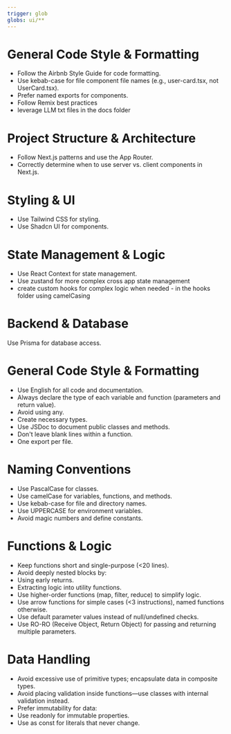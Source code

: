 ```yaml
---
trigger: glob
globs: ui/**
---
```


# General Code Style & Formatting
- Follow the Airbnb Style Guide for code formatting.
- Use  kebab-case for file  component file names (e.g., user-card.tsx, not UserCard.tsx).
- Prefer named exports for components.
- Follow Remix best practices
- leverage LLM txt files in the docs folder

# Project Structure & Architecture
- Follow Next.js patterns and use the App Router.
- Correctly determine when to use server vs. client components in Next.js.

# Styling & UI
- Use Tailwind CSS for styling.
- Use Shadcn UI for components.



# State Management & Logic
- Use React Context for state management.
- Use zustand for more complex cross app state management
- create custom hooks for complex logic when needed - in the hooks folder using camelCasing

# Backend & Database
Use Prisma for database access.

# General Code Style & Formatting
- Use English for all code and documentation.
- Always declare the type of each variable and function (parameters and return value).
- Avoid using any.
- Create necessary types.
- Use JSDoc to document public classes and methods.
- Don't leave blank lines within a function.
- One export per file.

# Naming Conventions
- Use PascalCase for classes.
- Use camelCase for variables, functions, and methods.
- Use kebab-case for file and directory names.
- Use UPPERCASE for environment variables.
- Avoid magic numbers and define constants.

# Functions & Logic
- Keep functions short and single-purpose (<20 lines).
- Avoid deeply nested blocks by:
- Using early returns.
- Extracting logic into utility functions.
- Use higher-order functions (map, filter, reduce) to simplify logic.
- Use arrow functions for simple cases (<3 instructions), named functions otherwise.
- Use default parameter values instead of null/undefined checks.
- Use RO-RO (Receive Object, Return Object) for passing and returning multiple parameters.

# Data Handling
- Avoid excessive use of primitive types; encapsulate data in composite types.
- Avoid placing validation inside functions—use classes with internal validation instead.
- Prefer immutability for data:
- Use readonly for immutable properties.
- Use as const for literals that never change.